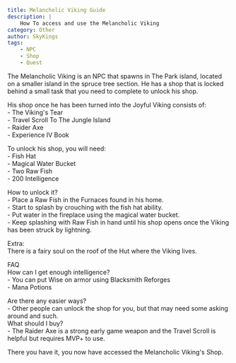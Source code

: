 ```yaml {metadata}
title: Melancholic Viking Guide
description: |
    How To access and use the Melancholic Viking
category: Other
author: SkyKings
tags:
    - NPC
    - Shop
    - Quest
```

The Melancholic Viking is an NPC that spawns in The Park island, located on a smaller island in the spruce tree section. He has a shop that is locked behind a small task that you need to complete to unlock his shop.

His shop once he has been turned into the Joyful Viking consists of:  
\- The Viking's Tear  
\- Travel Scroll To The Jungle Island  
\- Raider Axe  
\- Experience IV Book

To unlock his shop, you will need:  
\- Fish Hat  
\- Magical Water Bucket  
\- Two Raw Fish  
\- 200 Intelligence

How to unlock it?  
\- Place a Raw Fish in the Furnaces found in his home.  
\- Start to splash by crouching with the fish hat ability.  
\- Put water in the fireplace using the magical water bucket.  
\- Keep splashing with Raw Fish in hand until his shop opens once the Viking has been struck by lightning.

Extra:  
There is a fairy soul on the roof of the Hut where the Viking lives.

FAQ  
How can I get enough intelligence?  
\- You can put Wise on armor using Blacksmith Reforges  
\- Mana Potions

Are there any easier ways?  
\- Other people can unlock the shop for you, but that may need some asking around and such.  
What should I buy?  
\- The Raider Axe is a strong early game weapon and the Travel Scroll is helpful but requires MVP+ to use.  
  
There you have it, you now have accessed the Melancholic Viking's Shop.
